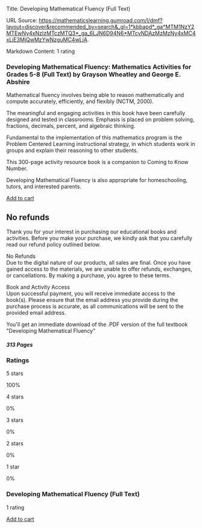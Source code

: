 Title: Developing Mathematical Fluency (Full Text)

URL Source: https://mathematicslearning.gumroad.com/l/dmf?layout=discover&recommended_by=search&_gl=1*kbbapd*_ga*MTM1NzY2MTEwNy4xNzIzMTczMTQ3*_ga_6LJN6D94N6*MTcyNDAzMzMzNy4xMC4xLjE3MjQwMzYwNzguMC4wLjA.

Markdown Content:
1 rating

### **Developing Mathematical Fluency: Mathematics Activities for Grades 5-8 (Full Text) by Grayson Wheatley and George E. Abshire**

Mathematical fluency involves being able to reason mathematically and compute accurately, efficiently, and flexibly (NCTM, 2000).

The meaningful and engaging activities in this book have been carefully designed and tested in classrooms. Emphasis is placed on problem solving, fractions, decimals, percent, and algebraic thinking.

Fundamental to the implementation of this mathematics program is the Problem Centered Learning instructional strategy, in which students work in groups and explain their reasoning to other students.

This 300-page activity resource book is a companion to Coming to Know Number.

Developing Mathematical Fluency is also appropriate for homeschooling, tutors, and interested parents.

[Add to cart](https://app.gumroad.com/checkout?layout=discover&recommended_by=search&_gl=1*kbbapd*_ga*MTM1NzY2MTEwNy4xNzIzMTczMTQ3*_ga_6LJN6D94N6*MTcyNDAzMzMzNy4xMC4xLjE3MjQwMzYwNzguMC4wLjA.&product=ulsls&quantity=1)

No refunds
----------

Thank you for your interest in purchasing our educational books and activities. Before you make your purchase, we kindly ask that you carefully read our refund policy outlined below.

No Refunds  
Due to the digital nature of our products, all sales are final. Once you have gained access to the materials, we are unable to offer refunds, exchanges, or cancellations. By making a purchase, you agree to these terms.

Book and Activity Access  
Upon successful payment, you will receive immediate access to the book(s). Please ensure that the email address you provide during the purchase process is accurate, as all communications will be sent to the provided email address.

You'll get an immediate download of the .PDF version of the full textbook "Developing Mathematical Fluency"

##### 313 Pages

### Ratings

5 stars

100%

4 stars

0%

3 stars

0%

2 stars

0%

1 star

0%

### Developing Mathematical Fluency (Full Text)

1 rating

[Add to cart](https://app.gumroad.com/checkout?layout=discover&recommended_by=search&_gl=1*kbbapd*_ga*MTM1NzY2MTEwNy4xNzIzMTczMTQ3*_ga_6LJN6D94N6*MTcyNDAzMzMzNy4xMC4xLjE3MjQwMzYwNzguMC4wLjA.&product=ulsls&quantity=1)